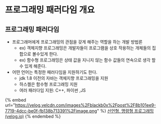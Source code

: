 # 프로그래밍 패러다임 개요

## 프로그래밍 패러다임 <a href="#undefined" id="undefined"></a>

* 프로그래머에게 프로그래밍의 관점을 갖게 해주는 역할을 하는 개발 방법론
  * ex) 객체지향 프로그래밍은 개발자들이 프로그램을 상호 작용하는 개체들의 집합으로 볼수있게 한다.
  * ex) 함수형 프로그래밍은 상태 값을 지니지 않는 함수 값들의 연속으로 생각 할 수 있게 해준다.
* 어떤 언어는 특정한 패러다임을 지원하기도 한다.
  * jdk 1.8 이전의 자바는 객체지향 프로그래밍을 지원
  * 하스켈은 함수형 프로그래밍 지원
  * 여러 패러다임 지원: C++, 파이썬 ,JS

{% embed url="https://velog.velcdn.com/images%2Fblackb0x%2Fpost%2F8b101ee9-7719-4dcc-be0f-fb138b713391%2Fimage.png" %}
[선언형, 명령형 프로그래밍 (velog.io)](https://velog.io/@blackb0x/%EC%84%A0%EC%96%B8%ED%98%95-%EB%AA%85%EB%A0%B9%ED%98%95-%ED%94%84%EB%A1%9C%EA%B7%B8%EB%9E%98%EB%B0%8D)
{% endembed %}
